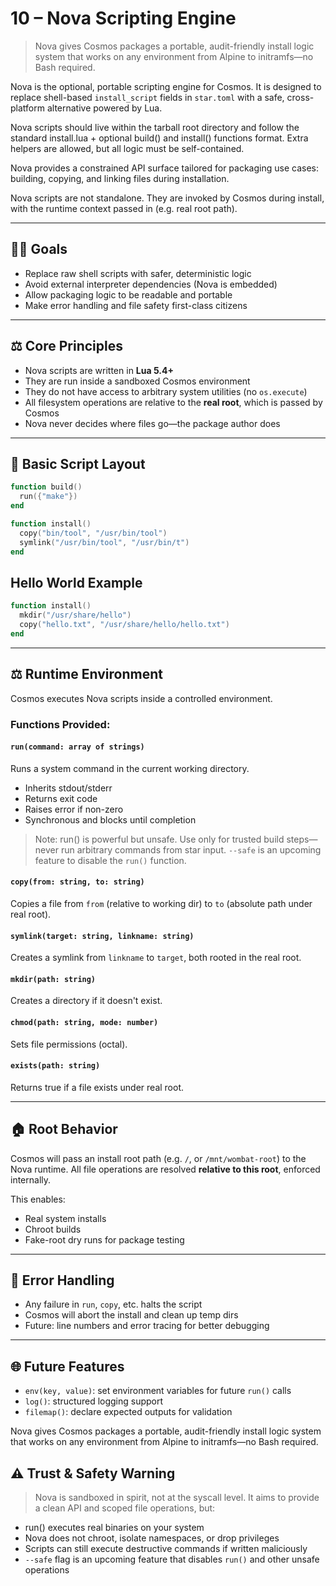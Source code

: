 # 10 – Nova Scripting Engine

> Nova gives Cosmos packages a portable, audit-friendly install logic system that works on any environment from Alpine to initramfs—no Bash required.

Nova is the optional, portable scripting engine for Cosmos. It is designed to replace shell-based `install_script` fields in `star.toml` with a safe, cross-platform alternative powered by Lua.

Nova scripts should live within the tarball root directory and follow the standard install.lua + optional build() and install() functions format. Extra helpers are allowed, but all logic must be self-contained.

Nova provides a constrained API surface tailored for packaging use cases: building, copying, and linking files during installation.

Nova scripts are not standalone. They are invoked by Cosmos during install, with the runtime context passed in (e.g. real root path).

---

## 🧑‍💻 Goals
- Replace raw shell scripts with safer, deterministic logic
- Avoid external interpreter dependencies (Nova is embedded)
- Allow packaging logic to be readable and portable
- Make error handling and file safety first-class citizens

---

## ⚖️ Core Principles
- Nova scripts are written in **Lua 5.4+**
- They are run inside a sandboxed Cosmos environment
- They do not have access to arbitrary system utilities (no `os.execute`)
- All filesystem operations are relative to the **real root**, which is passed by Cosmos
- Nova never decides where files go—the package author does

---

## 📄 Basic Script Layout
```lua
function build()
  run({"make"})
end

function install()
  copy("bin/tool", "/usr/bin/tool")
  symlink("/usr/bin/tool", "/usr/bin/t")
end
```

## Hello World Example
```lua
function install()
  mkdir("/usr/share/hello")
  copy("hello.txt", "/usr/share/hello/hello.txt")
end
```

---

## ⚖️ Runtime Environment
Cosmos executes Nova scripts inside a controlled environment.

### Functions Provided:

#### `run(command: array of strings)`
Runs a system command in the current working directory.

- Inherits stdout/stderr
- Returns exit code
- Raises error if non-zero
- Synchronous and blocks until completion

> Note: run() is powerful but unsafe. Use only for trusted build steps—never run arbitrary commands from star input. `--safe` is an upcoming feature to disable the `run()` function.

#### `copy(from: string, to: string)`
Copies a file from `from` (relative to working dir) to `to` (absolute path under real root).

#### `symlink(target: string, linkname: string)`
Creates a symlink from `linkname` to `target`, both rooted in the real root.

#### `mkdir(path: string)`
Creates a directory if it doesn't exist.

#### `chmod(path: string, mode: number)`
Sets file permissions (octal).

#### `exists(path: string)`
Returns true if a file exists under real root.

---

## 🏠 Root Behavior
Cosmos will pass an install root path (e.g. `/`, or `/mnt/wombat-root`) to the Nova runtime. All file operations are resolved **relative to this root**, enforced internally.

This enables:

- Real system installs
- Chroot builds
- Fake-root dry runs for package testing

---

## 🤖 Error Handling
- Any failure in `run`, `copy`, etc. halts the script
- Cosmos will abort the install and clean up temp dirs
- Future: line numbers and error tracing for better debugging

---

## 🌐 Future Features
- `env(key, value)`: set environment variables for future `run()` calls
- `log()`: structured logging support
- `filemap()`: declare expected outputs for validation

Nova gives Cosmos packages a portable, audit-friendly install logic system that works on any environment from Alpine to initramfs—no Bash required.

## ⚠️ Trust & Safety Warning
> Nova is sandboxed in spirit, not at the syscall level. It aims to provide a clean API and scoped file operations, but:

- run() executes real binaries on your system
- Nova does not chroot, isolate namespaces, or drop privileges
- Scripts can still execute destructive commands if written maliciously
- `--safe` flag is an upcoming feature that disables `run()` and other unsafe operations
